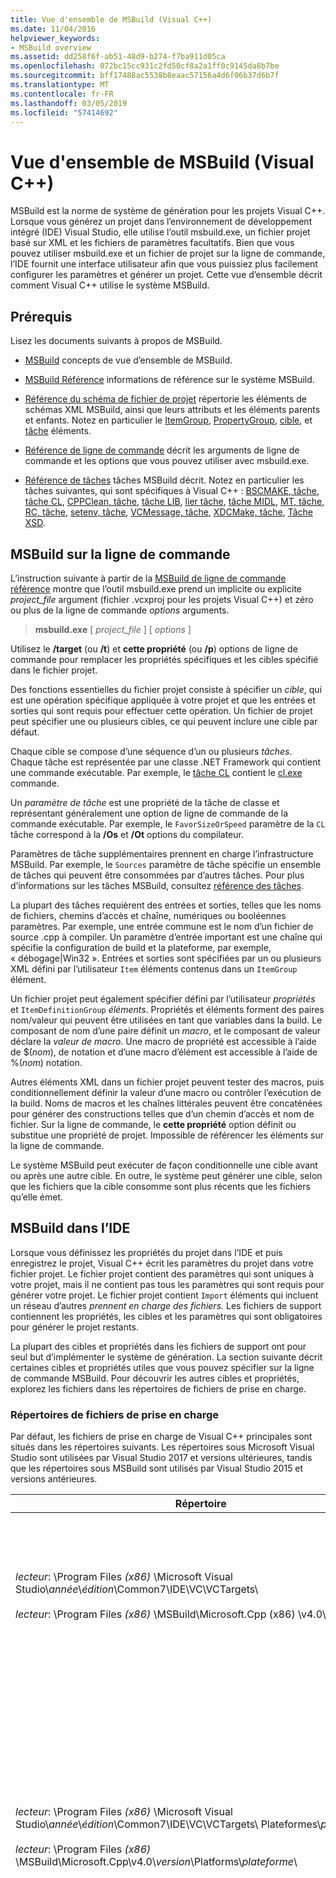 ```yaml
---
title: Vue d'ensemble de MSBuild (Visual C++)
ms.date: 11/04/2016
helpviewer_keywords:
- MSBuild overview
ms.assetid: dd258f6f-ab51-48d9-b274-f7ba911d05ca
ms.openlocfilehash: 072bc15cc931c2fd50cf8a2a1ff0c9145da8b7be
ms.sourcegitcommit: bff17488ac5538b8eaac57156a4d6f06b37d6b7f
ms.translationtype: MT
ms.contentlocale: fr-FR
ms.lasthandoff: 03/05/2019
ms.locfileid: "57414692"
---
```

# <a name="msbuild-visual-c-overview"></a>Vue d'ensemble de MSBuild (Visual C++)

MSBuild est la norme de système de génération pour les projets Visual C++. Lorsque vous générez un projet dans l’environnement de développement intégré (IDE) Visual Studio, elle utilise l’outil msbuild.exe, un fichier projet basé sur XML et les fichiers de paramètres facultatifs. Bien que vous pouvez utiliser msbuild.exe et un fichier de projet sur la ligne de commande, l’IDE fournit une interface utilisateur afin que vous puissiez plus facilement configurer les paramètres et générer un projet. Cette vue d’ensemble décrit comment Visual C++ utilise le système MSBuild.

## <a name="prerequisites"></a>Prérequis

Lisez les documents suivants à propos de MSBuild.

- [MSBuild](/visualstudio/msbuild/msbuild) concepts de vue d’ensemble de MSBuild.

- [MSBuild Référence](/visualstudio/msbuild/msbuild-reference) informations de référence sur le système MSBuild.

- [Référence du schéma de fichier de projet](/visualstudio/msbuild/msbuild-project-file-schema-reference) répertorie les éléments de schémas XML MSBuild, ainsi que leurs attributs et les éléments parents et enfants. Notez en particulier le [ItemGroup](/visualstudio/msbuild/itemgroup-element-msbuild), [PropertyGroup](/visualstudio/msbuild/propertygroup-element-msbuild), [cible](/visualstudio/msbuild/target-element-msbuild), et [tâche](/visualstudio/msbuild/task-element-msbuild) éléments.

- [Référence de ligne de commande](/visualstudio/msbuild/msbuild-command-line-reference) décrit les arguments de ligne de commande et les options que vous pouvez utiliser avec msbuild.exe.

- [Référence de tâches](/visualstudio/msbuild/msbuild-task-reference) tâches MSBuild décrit. Notez en particulier les tâches suivantes, qui sont spécifiques à Visual C++ : [BSCMAKE, tâche](/visualstudio/msbuild/bscmake-task), [tâche CL](/visualstudio/msbuild/cl-task), [CPPClean, tâche](/visualstudio/msbuild/cppclean-task), [tâche LIB](/visualstudio/msbuild/lib-task), [lier tâche](/visualstudio/msbuild/link-task), [tâche MIDL](/visualstudio/msbuild/midl-task), [MT, tâche](/visualstudio/msbuild/mt-task), [RC, tâche](/visualstudio/msbuild/rc-task), [setenv, tâche](/visualstudio/msbuild/setenv-task), [VCMessage, tâche](/visualstudio/msbuild/vcmessage-task), [XDCMake, tâche](/visualstudio/msbuild/xdcmake-task), [Tâche XSD](/visualstudio/msbuild/xsd-task).

## <a name="msbuild-on-the-command-line"></a>MSBuild sur la ligne de commande

L’instruction suivante à partir de la [MSBuild de ligne de commande référence](/visualstudio/msbuild/msbuild-command-line-reference) montre que l’outil msbuild.exe prend un implicite ou explicite *project_file* argument (fichier .vcxproj pour les projets Visual C++) et zéro ou plus de la ligne de commande *options* arguments.

> **msbuild.exe** [ *project_file* ] [ *options* ]

Utilisez le **/target** (ou **/t**) et **cette propriété** (ou **/p**) options de ligne de commande pour remplacer les propriétés spécifiques et les cibles spécifié dans le fichier projet.

Des fonctions essentielles du fichier projet consiste à spécifier un *cible*, qui est une opération spécifique appliquée à votre projet et que les entrées et sorties qui sont requis pour effectuer cette opération. Un fichier de projet peut spécifier une ou plusieurs cibles, ce qui peuvent inclure une cible par défaut.

Chaque cible se compose d’une séquence d’un ou plusieurs *tâches*. Chaque tâche est représentée par une classe .NET Framework qui contient une commande exécutable. Par exemple, le [tâche CL](/visualstudio/msbuild/cl-task) contient le [cl.exe](../build/reference/compiling-a-c-cpp-program.md) commande.

Un *paramètre de tâche* est une propriété de la tâche de classe et représentant généralement une option de ligne de commande de la commande exécutable. Par exemple, le `FavorSizeOrSpeed` paramètre de la `CL` tâche correspond à la **/Os** et **/Ot** options du compilateur.

Paramètres de tâche supplémentaires prennent en charge l’infrastructure MSBuild. Par exemple, le `Sources` paramètre de tâche spécifie un ensemble de tâches qui peuvent être consommées par d’autres tâches. Pour plus d’informations sur les tâches MSBuild, consultez [référence des tâches](/visualstudio/msbuild/msbuild-task-reference).

La plupart des tâches requièrent des entrées et sorties, telles que les noms de fichiers, chemins d’accès et chaîne, numériques ou booléennes paramètres. Par exemple, une entrée commune est le nom d’un fichier de source .cpp à compiler. Un paramètre d’entrée important est une chaîne qui spécifie la configuration de build et la plateforme, par exemple, « débogage\|Win32 ». Entrées et sorties sont spécifiées par un ou plusieurs XML défini par l’utilisateur `Item` éléments contenus dans un `ItemGroup` élément.

Un fichier projet peut également spécifier défini par l’utilisateur *propriétés* et `ItemDefinitionGroup` *éléments*. Propriétés et éléments forment des paires nom/valeur qui peuvent être utilisées en tant que variables dans la build. Le composant de nom d’une paire définit un *macro*, et le composant de valeur déclare la *valeur de macro*. Une macro de propriété est accessible à l’aide de $(*nom*), de notation et d’une macro d’élément est accessible à l’aide de %(*nom*) notation.

Autres éléments XML dans un fichier projet peuvent tester des macros, puis conditionnellement définir la valeur d’une macro ou contrôler l’exécution de la build. Noms de macros et les chaînes littérales peuvent être concaténées pour générer des constructions telles que d’un chemin d’accès et nom de fichier. Sur la ligne de commande, le **cette propriété** option définit ou substitue une propriété de projet. Impossible de référencer les éléments sur la ligne de commande.

Le système MSBuild peut exécuter de façon conditionnelle une cible avant ou après une autre cible. En outre, le système peut générer une cible, selon que les fichiers que la cible consomme sont plus récents que les fichiers qu’elle émet.

## <a name="msbuild-in-the-ide"></a>MSBuild dans l’IDE

Lorsque vous définissez les propriétés du projet dans l’IDE et puis enregistrez le projet, Visual C++ écrit les paramètres du projet dans votre fichier projet. Le fichier projet contient des paramètres qui sont uniques à votre projet, mais il ne contient pas tous les paramètres qui sont requis pour générer votre projet. Le fichier projet contient `Import` éléments qui incluent un réseau d’autres *prennent en charge des fichiers.* Les fichiers de support contiennent les propriétés, les cibles et les paramètres qui sont obligatoires pour générer le projet restants.

La plupart des cibles et propriétés dans les fichiers de support ont pour seul but d’implémenter le système de génération. La section suivante décrit certaines cibles et propriétés utiles que vous pouvez spécifier sur la ligne de commande MSBuild. Pour découvrir les autres cibles et propriétés, explorez les fichiers dans les répertoires de fichiers de prise en charge.

### <a name="support-file-directories"></a>Répertoires de fichiers de prise en charge

Par défaut, les fichiers de prise en charge de Visual C++ principales sont situés dans les répertoires suivants. Les répertoires sous Microsoft Visual Studio sont utilisées par Visual Studio 2017 et versions ultérieures, tandis que les répertoires sous MSBuild sont utilisés par Visual Studio 2015 et versions antérieures.

|Répertoire|Description|
|---------------|-----------------|
|*lecteur*: \Program Files *(x86)* \Microsoft Visual Studio\\*année*\\*édition*\Common7\IDE\VC\VCTargets\ <br /><br />*lecteur*: \Program Files *(x86)* \MSBuild\Microsoft.Cpp (x86) \v4.0\\*version*\ |Contient les fichiers cibles (.targets) et les fichiers de propriétés (.props) qui sont utilisés par les cibles. Par défaut, la macro $ (VCTargetsPath) référence ce répertoire.|
|*lecteur*: \Program Files *(x86)* \Microsoft Visual Studio\\*année*\\*édition*\Common7\IDE\VC\VCTargets\ Plateformes\\*plateforme*\ <br /><br />*lecteur*: \Program Files *(x86)* \MSBuild\Microsoft.Cpp\v4.0\\*version*\Platforms\\*plateforme*\ |Contient les fichiers spécifiques à la plateforme cible et la propriété qui substituent les cibles et propriétés dans son répertoire parent. Ce répertoire contient également une DLL qui définit les tâches qui sont utilisés par les cibles dans ce répertoire.<br /><br /> Le *plateforme* espace réservé représente le ARM, Win32 ou x64 sous-répertoire.|
|*lecteur*: \Program Files *(x86)* \Microsoft Visual Studio\\*année*\\*édition*\Common7\IDE\VC\VCTargets\ Plateformes\\*plateforme*\PlatformToolsets\\*ensemble d’outils*\ <br /><br />*lecteur*: \Program Files *(x86)* \MSBuild\Microsoft.Cpp\v4.0\\*version*\Platforms\\*plateforme*\ Ensemble\\*ensemble d’outils*\ <br /><br />*lecteur*: \Program Files *(x86)* \MSBuild\Microsoft.Cpp\v4.0\Platforms\\*plateforme*\PlatformToolsets\\*ensemble d’outils*\ |Contient les répertoires qui permettent la génération générer des applications Visual C++ en utilisant le *ensemble d’outils*.<br /><br /> Le *année* et *édition* des espaces réservés sont utilisés par Visual Studio 2017 et versions ultérieures. Le *version* espace réservé est V110 pour Visual Studio 2012, V120 pour Visual Studio 2013 ou V140 pour Visual Studio 2015. Le *plateforme* espace réservé représente le ARM, Win32 ou x64 sous-répertoire. Le *ensemble d’outils* espace réservé représente le sous-répertoire d’ensemble d’outils, par exemple, v140 pour la création d’applications de Windows à l’aide de l’ensemble d’outils Visual Studio 2015, v120_xp pour générer pour XP de Windows à l’aide de l’ensemble d’outils Visual Studio 2013, ou v110_wp80 à créer des applications Windows Phone 8.0 à l’aide de l’ensemble d’outils de Visual Studio 2012.<br /><br />Le chemin d’accès qui contient les répertoires qui permettent la génération générer des applications Visual C++ 2008 ou Visual C++ 2010 n’inclut pas le *version*et le *plateforme* espace réservé représente l’Itanium, Win32 ou x64 sous-répertoire. Le *ensemble d’outils* espace réservé représente le sous-répertoire d’ensemble d’outils v90 ou v100.|

### <a name="support-files"></a>Fichiers de prise en charge

Les répertoires de fichiers de support contiennent des fichiers avec ces extensions :

|Extension|Description|
|---------------|-----------------|
|.targets|Contient `Target` les éléments XML qui spécifient les tâches qui sont exécutées par la cible. Peut également contenir `PropertyGroup`, `ItemGroup`, `ItemDefinitionGroup`, définis par l’utilisateur `Item` éléments qui sont utilisés pour assigner des fichiers et des options de ligne de commande aux paramètres de tâche.<br /><br /> Pour plus d’informations, consultez [Target, élément (MSBuild)](/visualstudio/msbuild/target-element-msbuild).|
|.props|Contient `Property Group` définis par l’utilisateur `Property` les éléments XML qui spécifient des fichiers et des paramètres qui sont utilisés pendant une génération.<br /><br /> Peut également contenir `ItemDefinitionGroup` définis par l’utilisateur `Item` les éléments XML qui spécifient des paramètres supplémentaires. Les éléments définis dans un groupe de définitions d’élément sont similaires aux propriétés, mais ne sont pas accessibles à partir de la ligne de commande. Fichiers projet Visual C++ utilise fréquemment des éléments au lieu de propriétés pour représenter des paramètres.<br /><br /> Pour plus d’informations, consultez [ItemGroup, élément (MSBuild)](/visualstudio/msbuild/itemgroup-element-msbuild), [ItemDefinitionGroup, élément (MSBuild)](/visualstudio/msbuild/itemdefinitiongroup-element-msbuild), et [Item, élément (MSBuild)](/visualstudio/msbuild/item-element-msbuild).|
|.xml|Contient des éléments XML qui déclarent et initialisent des éléments d’interface utilisateur IDE tels que des feuilles de propriétés et les pages de propriétés et les contrôles de zone de liste et de la zone de texte.<br /><br /> Les fichiers .xml prennent directement en charge l’IDE mais pas MSBuild. Toutefois, les valeurs des propriétés IDE sont assignées pour générer des propriétés et des éléments.<br /><br /> La plupart des fichiers .xml se trouvent dans un sous-répertoire spécifique aux paramètres régionaux. Par exemple, les fichiers pour la région États-Unis de l’anglais sont dans $(VCTargetsPath) \1033\\.|

## <a name="user-targets-and-properties"></a>Cibles et propriétés utilisateur

Pour utiliser MSBuild plus efficacement sur la ligne de commande, il est utile de connaître les propriétés et cibles sont utiles et pertinentes. La plupart des propriétés et cibles aident à implémenter le système de génération Visual C++ et par conséquent, ne sont pas pertinentes pour l’utilisateur. Cette section décrit certaines des propriétés orientées utilisateur utiles et des cibles.

### <a name="platformtoolset-property"></a>Propriété PlatformToolset

Le `PlatformToolset` propriété détermine quel ensemble d’outils Visual C++ est utilisée dans la build. Par défaut, l’ensemble d’outils actuel est utilisé. Lorsque cette propriété est définie, la valeur de la propriété est concaténée avec des chaînes littérales pour former le chemin d’accès d’un répertoire qui contient les fichiers de propriété et la cible sont requis pour générer un projet à une plateforme spécifique. L’ensemble d’outils de plateforme doit être installé pour générer à l’aide de cette version d’ensemble d’outils de plateforme.

Par exemple, définissez la `PlatformToolset` propriété `v140` à utiliser les bibliothèques et les outils de Visual C++ 2015 pour générer votre application :

`msbuild myProject.vcxproj /p:PlatformToolset=v140`

### <a name="preferredtoolarchitecture-property"></a>Propriété PreferredToolArchitecture

Le `PreferredToolArchitecture` propriété détermine si le compilateur 32 bits ou 64 bits et les outils sont utilisés dans la build. Cette propriété n’affecte pas l’architecture de plateforme de sortie ou la configuration. Par défaut, MSBuild utilise le x86 version du compilateur et des outils si cette propriété n’est pas définie.

Par exemple, définissez la `PreferredToolArchitecture` propriété `x64` à utiliser le compilateur 64 bits et outils pour générer votre application :

`msbuild myProject.vcxproj /p:PreferredToolArchitecture=x64`

### <a name="useenv-property"></a>Propriété UseEnv

Par défaut, les paramètres spécifiques à la plateforme pour le projet actuel substituent les variables d’environnement PATH, INCLUDE, LIB, LIBPATH, CONFIGURATION et plateforme. Définir le `UseEnv` propriété **true** afin de garantir que les variables d’environnement ne sont pas remplacées.

`msbuild myProject.vcxproj /p:UseEnv=true`

### <a name="targets"></a>Cibles

Il existe des centaines de cibles dans les fichiers de prise en charge de Visual C++. Toutefois, la plupart sont des cibles orientées système que l’utilisateur peut ignorer. La plupart des cibles système sont préfixées par un trait de soulignement (_), ou avoir un nom qui commence par « PrepareFor », « Compute », « Before », « After », « Pre » ou « Post ».

Le tableau suivant répertorie plusieurs cibles orientées utilisateur utiles.

|une cible|Description|
|------------|-----------------|
|BscMake|Exécute l’outil Microsoft Browse Information Maintenance Utility, bscmake.exe.|
|Build|Génère le projet.<br /><br /> Il s’agit de la cible par défaut pour un projet.|
|ClCompile|Exécute le compilateur Visual C++, cl.exe.|
|Nettoyer|Fichiers de génération de suppressions temporaires et intermédiaires.|
|Lib|Exécute l’outil Gestionnaire de bibliothèque Microsoft 32 bits, lib.exe.|
|Lien|Exécute l’outil de l’éditeur de liens Visual C++, link.exe.|
|ManifestResourceCompile|Extrait une liste de ressources à partir d’un manifeste, puis exécute l’outil compilateur de ressources Microsoft Windows, rc.exe.|
|Midl|Exécute le compilateur Microsoft Interface Definition Language (MIDL), midl.exe.|
|Rebuild|Nettoie, puis génère votre projet.|
|ResourceCompile|Exécute l’outil compilateur de ressources Microsoft Windows, rc.exe.|
|XdcMake|Exécute l’outil XML Documentation, xdcmake.exe.|
|Xsd|Exécute l’outil XML Schema Definition, xsd.exe. *Voir la remarque ci-dessous.*|

> [!NOTE]
> Dans Visual Studio 2017, C++ projet prise en charge de **xsd** fichiers est déconseillée. Vous pouvez toujours utiliser **Microsoft.VisualC.CppCodeProvider** en ajoutant **CppCodeProvider.dll** manuellement dans le GAC.

## <a name="see-also"></a>Voir aussi

[MSBuild (Visual C++)](../build/msbuild-visual-cpp.md)
